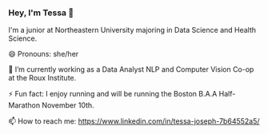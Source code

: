 ### Hey, I'm Tessa 👋

I'm a junior at Northeastern University majoring in Data Science and Health Science.

😄 Pronouns: she/her

🌱 I’m currently working as a Data Analyst NLP and Computer Vision Co-op at the Roux Institute. 

⚡ Fun fact: I enjoy running and will be running the Boston B.A.A Half-Marathon November 10th. 

📫 How to reach me: https://www.linkedin.com/in/tessa-joseph-7b64552a5/

